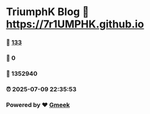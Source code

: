 # TriumphK Blog :link: https://7r1UMPHK.github.io 
### :page_facing_up: [133](https://7r1UMPHK.github.io/tag.html) 
### :speech_balloon: 0 
### :hibiscus: 1352940 
### :alarm_clock: 2025-07-09 22:35:53 
### Powered by :heart: [Gmeek](https://github.com/Meekdai/Gmeek)
